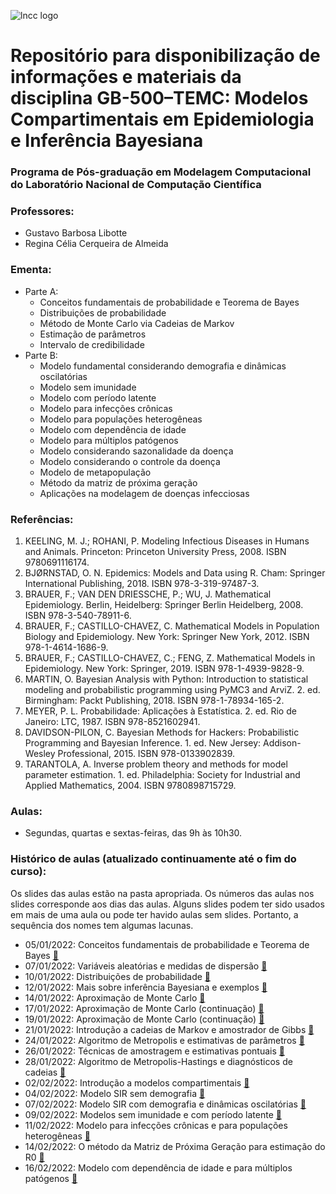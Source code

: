 ![lncc logo](https://www.gov.br/mcti/pt-br/rede-mcti/lncc/acesso-a-informacao/institucional/png-3.png)

# Repositório para disponibilização de informações e materiais da disciplina GB-500–TEMC: Modelos Compartimentais em Epidemiologia e Inferência Bayesiana
### Programa de Pós-graduação em Modelagem Computacional do Laboratório Nacional de Computação Científica

### Professores:
- Gustavo Barbosa Libotte
- Regina Célia Cerqueira de Almeida

### Ementa:
- Parte A:
  - Conceitos fundamentais de probabilidade e Teorema de Bayes
  - Distribuições de probabilidade
  - Método de Monte Carlo via Cadeias de Markov
  - Estimação de parâmetros
  - Intervalo de credibilidade
- Parte B:
  - Modelo fundamental considerando demografia e dinâmicas oscilatórias
  - Modelo sem imunidade
  - Modelo com período latente
  - Modelo para infecções crônicas
  - Modelo para populações heterogêneas
  - Modelo com dependência de idade
  - Modelo para múltiplos patógenos
  - Modelo considerando sazonalidade da doença
  - Modelo considerando o controle da doença
  - Modelo de metapopulação
  - Método da matriz de próxima geração
  - Aplicações na modelagem de doenças infecciosas

### Referências:
1. KEELING, M. J.; ROHANI, P. Modeling Infectious Diseases in Humans and Animals. Princeton: Princeton University Press, 2008. ISBN 9780691116174.
2. BJØRNSTAD, O. N. Epidemics: Models and Data using R. Cham: Springer International Publishing, 2018. ISBN 978-3-319-97487-3.
3. BRAUER, F.; VAN DEN DRIESSCHE, P.; WU, J. Mathematical Epidemiology. Berlin, Heidelberg: Springer Berlin Heidelberg, 2008. ISBN 978-3-540-78911-6.
4. BRAUER, F.; CASTILLO-CHAVEZ, C. Mathematical Models in Population Biology and Epidemiology. New York: Springer New York, 2012. ISBN 978-1-4614-1686-9.
5. BRAUER, F.; CASTILLO-CHAVEZ, C.; FENG, Z. Mathematical Models in Epidemiology. New York: Springer, 2019. ISBN 978-1-4939-9828-9.
6. MARTIN, O. Bayesian Analysis with Python: Introduction to statistical modeling and probabilistic programming using PyMC3 and ArviZ. 2. ed. Birmingham: Packt Publishing, 2018. ISBN 978-1-78934-165-2.
7. MEYER, P. L. Probabilidade: Aplicações à Estatística. 2. ed. Rio de Janeiro: LTC, 1987. ISBN 978-8521602941.
8. DAVIDSON-PILON, C. Bayesian Methods for Hackers: Probabilistic Programming and Bayesian Inference. 1. ed. New Jersey: Addison-Wesley Professional, 2015. ISBN 978-0133902839.
9. TARANTOLA, A. Inverse problem theory and methods for model parameter estimation. 1. ed. Philadelphia: Society for Industrial and Applied Mathematics, 2004. ISBN 9780898715729.

### Aulas:
- Segundas, quartas e sextas-feiras, das 9h às 10h30.

### Histórico de aulas (atualizado continuamente até o fim do curso):

Os slides das aulas estão na pasta apropriada. Os números das aulas nos slides corresponde aos dias das aulas. Alguns slides podem ter sido usados em mais de uma aula ou pode ter havido aulas sem slides. Portanto, a sequência dos nomes tem algumas lacunas.

- 05/01/2022: Conceitos fundamentais de probabilidade e Teorema de Bayes [:movie_camera:](https://drive.google.com/file/d/1PeBrogf1t69qRT8B6xR8EQP1S7akDWIQ/view?usp=sharing)
- 07/01/2022: Variáveis aleatórias e medidas de dispersão [:movie_camera:](https://drive.google.com/file/d/1_omkxK9sl4JvHn1nfq89jdOi1c8tcIZc/view?usp=sharing)
- 10/01/2022: Distribuições de probabilidade [:movie_camera:](https://drive.google.com/file/d/1aWPrgRfRtChlK17ZrHbZjYYFQmcawTUF/view?usp=sharing)
- 12/01/2022: Mais sobre inferência Bayesiana e exemplos [:movie_camera:](https://drive.google.com/file/d/16nYFCUNVDJVMcnogtg8VsN-uhx0dBRWP/view?usp=sharing)
- 14/01/2022: Aproximação de Monte Carlo [:movie_camera:](https://drive.google.com/file/d/1ENIDVk3Xcvp6VFa78vexBf3zqbeHMGEd/view?usp=sharing)
- 17/01/2022: Aproximação de Monte Carlo (continuação) [:movie_camera:](https://drive.google.com/file/d/1GgMFc1NVV8TOEgSzmP08_Y1KY393IRgJ/view?usp=sharing)
- 19/01/2022: Aproximação de Monte Carlo (continuação) [:movie_camera:](https://drive.google.com/file/d/1bBUG34i2yueQUpETRcIj5oqXVa_O7Wto/view?usp=sharing)
- 21/01/2022: Introdução a cadeias de Markov e amostrador de Gibbs [:movie_camera:](https://drive.google.com/file/d/1P-nHc2lxlQ8um8h-MfGF1lH3AOEKQOTW/view?usp=sharing)
- 24/01/2022: Algoritmo de Metropolis e estimativas de parâmetros [:movie_camera:](https://drive.google.com/file/d/1vd1jdxsm6ZhmsEbCH76wQ5Yo-0lTEaW0/view?usp=sharing)
- 26/01/2022: Técnicas de amostragem e estimativas pontuais [:movie_camera:](https://drive.google.com/file/d/1c36V73TDz2Mbiz-ngEOPK61JUDWPVuLs/view?usp=sharing)
- 28/01/2022: Algoritmo de Metropolis-Hastings e diagnósticos de cadeias [:movie_camera:](https://drive.google.com/file/d/1Bfg-oHFH8Dm_WBziyoU47H_6l1mlZ3M7/view?usp=sharing)
- 02/02/2022: Introdução a modelos compartimentais [:movie_camera:](https://drive.google.com/file/d/1jfrjykbrfFtjAMjKQVITNHLRnNEgfwAy/view?usp=sharing)
- 04/02/2022: Modelo SIR sem demografia [:movie_camera:](https://drive.google.com/file/d/1XNVXNd4JsxhR6W0zoUdVxiIs9metdPOf/view?usp=sharing)
- 07/02/2022: Modelo SIR com demografia e dinâmicas oscilatórias [:movie_camera:](https://drive.google.com/file/d/1p8eroDaIQ3O2l6g1yXFvDaxN1F9CE6xG/view?usp=sharing)
- 09/02/2022: Modelos sem imunidade e com período latente [:movie_camera:](https://drive.google.com/file/d/17eaBgmoeJJ4yQ4_NFsMOeqC-KxH_3IHe/view?usp=sharing)
- 11/02/2022: Modelo para infecções crônicas e para populações heterogêneas [:movie_camera:](https://drive.google.com/file/d/1uXbFrYpaxNmrYddiXkkn8gQ0on4tCcMh/view?usp=sharing)
- 14/02/2022: O método da Matriz de Próxima Geração para estimação do R0 [:movie_camera:](https://drive.google.com/file/d/1_dsWp7jXf2P4hODTgxBiWm0lLgsQC-Xn/view?usp=sharing)
- 16/02/2022: Modelo com dependência de idade e para múltiplos patógenos [:movie_camera:](https://drive.google.com/file/d/15tOzW1aQtCeezWYLPj9Bca_O1vHNE1x5/view?usp=sharing)
